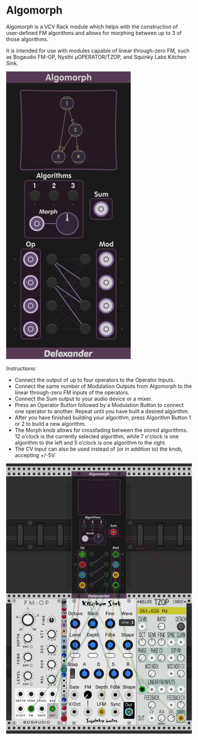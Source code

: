 # Algomorph
Algomorph is a VCV Rack module which helps with the construction of user-defined FM algorithms and allows for morphing between up to 3 of those algorithms.  

It is intended for use with modules capable of linear through-zero FM, such as Bogaudio FM-OP, Nysthi µOPERATOR/TZOP, and Squinky Labs Kitchen Sink.

![Algomorph](<res/Algomorph Components.png>)

Instructions:

* Connect the output of up to four operators to the Operator Inputs.  
* Connect the same number of Modulation Outputs from Algomorph to the linear through-zero FM inputs of the operators.  
* Connect the Sum output to your audio device or a mixer.  
* Press an Operator Button followed by a Modulation Button to connect one operator to another. Repeat until you have built a desired algorithm.  
* After you have finished building your algorithm, press Algorithm Button 1 or 2 to build a new algorithm.  
* The Morph knob allows for crossfading between the stored algorithms. 12 o'clock is the currently selected algorithm, while 7 o'clock is one algorithm to the left and 5 o'clock is one algorithm to the right.  
* The CV input can also be used instead of (or in addition to) the knob, accepting +/-5V.

![Example](res/AlgomorphOperators.png)
